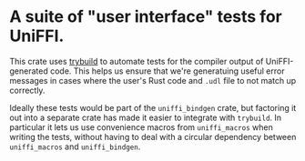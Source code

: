 # A suite of "user interface" tests for UniFFI.

This crate uses [trybuild](https://docs.rs/trybuild) to automate tests for the compiler
output of UniFFI-generated code. This helps us ensure that we're generatuing useful
error messages in cases where the user's Rust code and `.udl` file to not match
up correctly.

Ideally these tests would be part of the `uniffi_bindgen` crate, but factoring it out
into a separate crate has made it easier to integrate with `trybuild`. In particular
it lets us use convenience macros from `uniffi_macros` when writing the tests, without
having to deal with a circular dependency between `uniffi_macros` and `uniffi_bindgen`.